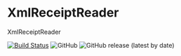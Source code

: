 # XmlReceiptReader
XmlReceiptReader

[![Build Status](https://travis-ci.com/1DreaM1/XmlReceiptReader.svg?branch=master)](https://travis-ci.org/1DreaM1)
![GitHub](https://img.shields.io/github/license/1DreaM1/XmlReceiptReader)
![GitHub release (latest by date)](https://img.shields.io/github/v/release/1DreaM1/XmlReceiptReader)
